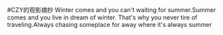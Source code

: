 #CZY的观影摘抄
Winter comes and you can't waiting for summer.Summer comes and you live in dream of winter. That's why you never tire of traveling.Always chasing someplace for away where it's always summer 

